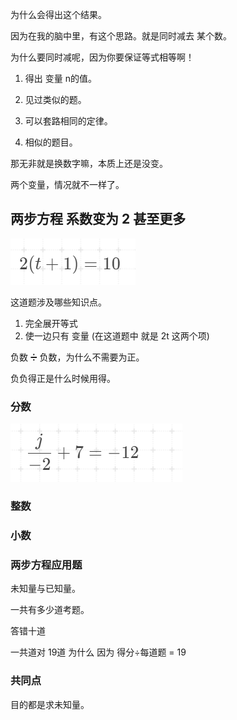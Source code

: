 为什么会得出这个结果。

因为在我的脑中里，有这个思路。就是同时减去 某个数。





为什么要同时减呢，因为你要保证等式相等啊！



1. 得出 变量 n的值。





1. 见过类似的题。

2. 可以套路相同的定律。

3. 相似的题目。

那无非就是换数字嘛，本质上还是没变。



两个变量，情况就不一样了。







## 两步方程 系数变为 2 甚至更多

![image-20220520102040668](%E8%87%AA%E5%AD%A6%E6%95%B0%E5%AD%A6%E4%B9%8B%E8%B7%AF%205.20.assets/image-20220520102040668-16530132419271.png)



这道题涉及哪些知识点。

1. 完全展开等式
2. 使一边只有 变量 (在这道题中 就是 2t 这两个项)







负数 ➗ 负数，为什么不需要为正。

负负得正是什么时候用得。





### 分数

![image-20220520104904503](%E8%87%AA%E5%AD%A6%E6%95%B0%E5%AD%A6%E4%B9%8B%E8%B7%AF%205.20.assets/image-20220520104904503-16530149453312.png)





### 整数





### 小数







### 两步方程应用题



未知量与已知量。



一共有多少道考题。



答错十道

一共道对 19道   为什么   因为 得分÷每道题 = 19











### 共同点

目的都是求未知量。






